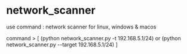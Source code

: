 # network_scanner
use command : network scanner for  linux, windows & macos 

command > [ (python network_scanner.py -t 192.168.5.1/24) or (python network_scanner.py --target 192.168.5.1/24) ]
